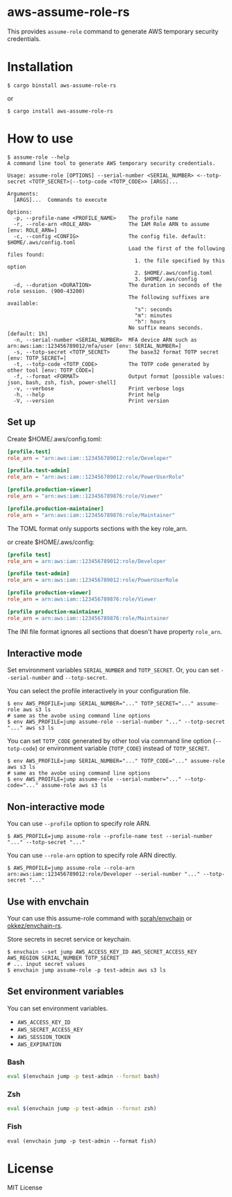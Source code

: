 # aws-assume-role-rs

This provides `assume-role` command to generate AWS temporary security credentials.

# Installation

```console
$ cargo binstall aws-assume-role-rs
```

or

```console
$ cargo install aws-assume-role-rs
```

# How to use

```console
$ assume-role --help
A command line tool to generate AWS temporary security credentials.

Usage: assume-role [OPTIONS] --serial-number <SERIAL_NUMBER> <--totp-secret <TOTP_SECRET>|--totp-code <TOTP_CODE>> [ARGS]...

Arguments:
  [ARGS]...  Commands to execute

Options:
  -p, --profile-name <PROFILE_NAME>    The profile name
  -r, --role-arn <ROLE_ARN>            The IAM Role ARN to assume [env: ROLE_ARN=]
  -c, --config <CONFIG>                The config file. default: $HOME/.aws/config.toml
                                       Load the first of the following files found:
                                         1. the file specified by this option
                                         2. $HOME/.aws/config.toml
                                         3. $HOME/.aws/config
  -d, --duration <DURATION>            The duration in seconds of the role session. (900-43200)
                                       The following suffixes are available:
                                         "s": seconds
                                         "m": minutes
                                         "h": hours
                                       No suffix means seconds. [default: 1h]
  -n, --serial-number <SERIAL_NUMBER>  MFA device ARN such as arn:aws:iam::123456789012/mfa/user [env: SERIAL_NUMBER=]
  -s, --totp-secret <TOTP_SECRET>      The base32 format TOTP secret [env: TOTP_SECRET=]
  -t, --totp-code <TOTP_CODE>          The TOTP code generated by other tool [env: TOTP_CODE=]
  -f, --format <FORMAT>                Output format [possible values: json, bash, zsh, fish, power-shell]
  -v, --verbose                        Print verbose logs
  -h, --help                           Print help
  -V, --version                        Print version
```

## Set up

Create $HOME/.aws/config.toml:

```toml
[profile.test]
role_arn = "arn:aws:iam::123456789012:role/Developer"

[profile.test-admin]
role_arn = "arn:aws:iam::123456789012:role/PowerUserRole"

[profile.production-viewer]
role_arn = "arn:aws:iam::123456789876:role/Viewer"

[profile.production-maintainer]
role_arn = "arn:aws:iam::123456789876:role/Maintainer"
```

The TOML format only supports sections with the key role_arn.

or create $HOME/.aws/config:

```ini
[profile test]
role_arn = arn:aws:iam::123456789012:role/Developer

[profile test-admin]
role_arn = arn:aws:iam::123456789012:role/PowerUserRole

[profile production-viewer]
role_arn = arn:aws:iam::123456789876:role/Viewer

[profile production-maintainer]
role_arn = arn:aws:iam::123456789876:role/Maintainer
```

The INI file format ignores all sections that doesn't have property `role_arn`.

## Interactive mode

Set environment variables `SERIAL_NUMBER` and `TOTP_SECRET`.
Or, you can set `--serial-number` and `--totp-secret`.

You can select the profile interactively in your configuration file.

```console
$ env AWS_PROFILE=jump SERIAL_NUMBER="..." TOTP_SECRET="..." assume-role aws s3 ls
# same as the avobe using command line options
$ env AWS_PROFILE=jump assume-role --serial-number "..." --totp-secret "..." aws s3 ls
```

You can set `TOTP_CODE` generated by other tool via command line option (`--totp-code`) or environment variable (`TOTP_CODE`) instead of `TOTP_SECRET`.

```console
$ env AWS_PROFILE=jump SERIAL_NUMBER="..." TOTP_CODE="..." assume-role aws s3 ls
# same as the avobe using command line options
$ env AWS_PROIFLE=jump assume-role --serial-number="..." --totp-code="..." assume-role aws s3 ls
```

## Non-interactive mode

You can use `--profile` option to specify role ARN.

```console
$ AWS_PROFILE=jump assume-role --profile-name test --serial-number "..." --totp-secret "..." 
```

You can use `--role-arn` option to specify role ARN directly.

```console
$ AWS_PROFILE=jump assume-role --role-arn arn:aws:iam::123456789012:role/Developer --serial-number "..." --totp-secret "..." 
```

## Use with envchain

Your can use this assume-role command with [sorah/envchain](https://github.com/sorah/envchain) or [okkez/envchain-rs](https://github.com/okkez/envchain-rs).

Store secrets in secret service or keychain.

```console
$ envchain --set jump AWS_ACCESS_KEY_ID AWS_SECRET_ACCESS_KEY AWS_REGION SERIAL_NUMBER TOTP_SECRET
# ... input secret values
$ envchain jump assume-role -p test-admin aws s3 ls
```

## Set environment variables

You can set environment variables.

- `AWS_ACCESS_KEY_ID`
- `AWS_SECRET_ACCESS_KEY`
- `AWS_SESSION_TOKEN`
- `AWS_EXPIRATION`

### Bash

```bash
eval $(envchain jump -p test-admin --format bash)
```

### Zsh

```zsh
eval $(envchain jump -p test-admin --format zsh)
```

### Fish

```fish
eval (envchain jump -p test-admin --format fish)
```

# License

MIT License
